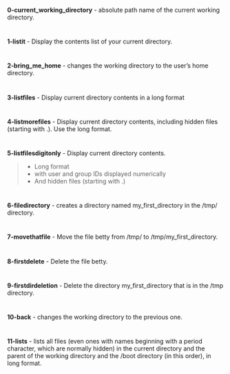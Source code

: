 **0-current_working_directory**  -   absolute path name of the current working directory.
#
**1-listit**                     -   Display the contents list of your current directory.
#
**2-bring_me_home**              -   changes the working directory to the user’s home directory.
#
**3-listfiles**                  -   Display current directory contents in a long format
#
**4-listmorefiles**              -   Display current directory contents, including hidden files (starting with .). Use the long format.
#
**5-listfilesdigitonly**         - Display current directory contents.

   >* Long format
   >* with user and group IDs displayed numerically
   >* And hidden files (starting with .)
#
**6-filedirectory**              - creates a directory named my_first_directory in the /tmp/ directory.
#
**7-movethatfile**               - Move the file betty from /tmp/ to /tmp/my_first_directory.
#
**8-firstdelete**                - Delete the file betty.
#
**9-firstdirdeletion**           - Delete the directory my_first_directory that is in the /tmp directory.
#
**10-back**                      - changes the working directory to the previous one. 
#
**11-lists**                     - lists all files (even ones with names beginning with a period character, which are normally hidden) in the current directory and the parent of the working directory and the /boot directory (in this order), in long format.

